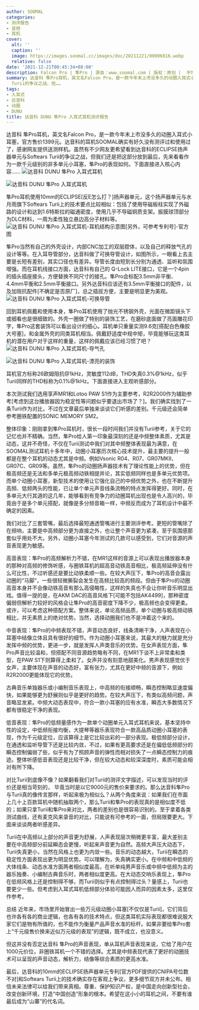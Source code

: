 ```yaml
---
author: SOOMAL
categories:
- 测评报告
- 音频
- 耳机
cover:
  alt: ''
  caption: ''
  image: https://images.soomal.cc/images/doc/20211221/00096816.webp
  relative: false
date: '2021-12-21T00:45:34+08:00'
description: Falcon Pro | 隼Pro | 源自：www.soomal.com | 版权：原创 |  平均/总评分：07.28/131
summary: 达音科 隼Pro耳机，英文名Falcon Pro，是一款今年末上市没多久的动圈入耳式小耳塞，售价1399元，虽然有不少网友更希望看到达音科的ECLIPSE扬声器单元与Softears
  Turii的争议之战，但……
tags:
- 入耳式
- 达音科
- 动圈
- DUNU
title: 达音科 DUNU 隼Pro 入耳式耳机测评报告
---
```


达音科 隼Pro耳机，英文名Falcon Pro，是一款今年末上市没多久的动圈入耳式小耳塞，官方售价1399元。达音科的耳机SOOMAL确实有好久没有测评过和使用过了，感谢网友提供送测样机。虽然有不少网友更希望看到达音科的ECLIPSE扬声器单元与Softears Turii的争议之战，但我们还是把这部分放到最后，先来看看作为一款千元级别的非多单元小耳塞，隼Pro的表现如何。下面直接进入核心内容……
![达音科 DUNU 隼Pro 入耳式耳机](https://images.soomal.cc/images/doc/20211210/00096758.webp)




![达音科 DUNU 隼Pro 入耳式耳机](https://images.soomal.cc/images/doc/20211210/00096773.webp)




隼Pro耳机使用10mm的ECLIPSE[反E怎么打？]扬声器单元，这个扬声器单元与水月雨旗下Softears Turii上的技术要点比较相似：包括了使用导磁板柱实现了外磁路的设计和达到1.6特斯拉的磁通密度，使用几乎不导磁铜质支架。振膜球顶部分为DLC材料，一周为柔性独立悬边高分子材料等。
![达音科 DUNU 隼Pro 入耳式耳机-耳机结构示意图[另外，可参考专利号]-官方图](https://images.soomal.cc/images/doc/20211221/00096815.webp)




隼Pro当然有自己的外壳设计，内部CNC加工的双层腔体，以及自己的释放气孔的设计等等。在入耳导管部分，达音科做了可换导管设计，如图所示，一眼看上去主要是长短有差别，其实口径也有差异。导管长度由短到长分别为通透、监听和氛围增强。而在耳机线接口方面，达音科有自己的 Q-Lock LITE接口，它是一个4pin的插头插座接头，方便替换不同尺寸的接孔。隼Pro会标配3.5mm非平衡、4.4mm平衡和2.5mm平衡接口。另外达音科应该还有3.5mm平衡接口的配件，以及加阻抗配件[不确定是否原厂]，总之插拔方便，主要是明显更为美观。
![达音科 DUNU 隼Pro 入耳式耳机-可换导管](https://images.soomal.cc/images/doc/20211210/00096769.webp)




回到耳机佩戴和使用本身，隼Pro耳机使用了抛光不锈钢外壳，光面在微距镜头下或细看也是很细致的。外壳一圈做了特别的装饰工艺，在磨砂底面做了亮面雕花印字，隼Pro这套装饰可以看出设计的细心。耳机单只重量实测9.6克[搭配白色橡胶大号塞]，和金属外壳的同类耳机相当。佩戴舒适度中规中矩，毕竟能够玩这类耳机的潜在用户对于这样的重量，这样的佩戴应该已经习惯了吧？
![达音科 DUNU 隼Pro 入耳式耳机-导气孔](https://images.soomal.cc/images/doc/20211210/00096763.webp)




![达音科 DUNU 隼Pro 入耳式耳机-漂亮的装饰](https://images.soomal.cc/images/doc/20211210/00096764.webp)




耳机官方标称26欧姆阻抗@1kHz，灵敏度112dB，THD失真0.3%@1kHz，似乎Turii同样的THD标称为0.1%@1kHz。下面直接进入主观听感部分。

本次测试我们选用享声MR1和Lotoo PAW S1作为主要参考，R2R2000作为辅助参考[考虑到这台播放器因为稳定性等问题似乎要退出市场了？]。我们确实找到了一条Turii作为对比，不过在文章最后单独来谈谈它们听感的差别。千元级还会简单参考圈铁配置的SONIC MEMORY SM2。

整体印象：刚刚拿到隼Pro耳机时，很长一段时间我们并没有Turii参考，关于它的记忆也并不精确。当然，隼Pro给人第一印象最深刻的还是中频整体素质，尤其是动态，这并不奇怪，不仅在Turii测试中我们对其中频整体表现最为满意，在SOOMAL测试耳机十多年中，动圈小耳塞历次核心技术提升，最主要的提升一般都是在整个耳机的动态尤其是中频。例如Vsonic R04、R07、GR07MKII、GR07C、GR09等。虽然，隼Pro的动圈扬声器技术有了理论性能上的优势，但在极高频还是无法和多单元极高频动铁相提并论，其实低频同样也是多单元优势项。而单个动圈小耳塞，新型技术的使用让它强化自己的中频优势之外，也在不断提升高频、低频两头的性能，已让单个单元声音线条流畅的特点发挥得更好。同时，在多单元大行其道的这几年，能够看到有竞争力的动圈耳机出现也是令人高兴的，毕竟由于是多个单元搭配，就像是多分频音箱一样，中频反而成为了耳机设计中最不确定的因素。

我们对比了三套管嘴，最后选择最短通透管嘴进行主要测评参考。更短的管嘴除了在频响，主要是中高频部分更为直接之外，也让整个声音更为紧凑，至于氛围感那套似乎用处不大。另外，动圈小耳塞今年测试的几款可以感受到，它们对音源的声音表现更为敏感。

高音表现：隼Pro的高频解析力不错，在MR1这样的音源上可以表现出播放器本身的那种对高频的修饰听感，与圈铁耳机的超高音动铁高音相比，极高频延伸没有什么可比性，不过听感还是要比动铁柔顺一些。在较大声压下，隼Pro的高音会露出动圈的“马脚”，一些很轻微撕裂会发生在高频比较高的频段。但由于隼Pro的动圈高音本身并不会像动铁高音有那么高侵略性，这样的失真也不会让你听音乐明显出戏。值得一提的是，在AKM DAC的高音风格下[可能不包括AK4499]，那种密度偏弱但解析力较好的风格会让隼Pro的高音密度下降不少，极高频也会变得更柔。或许，可以考虑这种搭配方案。整体来说，单论高频品质，单个动圈与极高频动铁相比，并无素质上的绝对优势。当然，选择动圈我们也不是冲着这个来的。

中音表现：隼Pro的中频表现不错，声音动态良好，线条清晰干净，人声表现在小耳塞中结像立体且具有很好的细节。作为动圈小耳塞来说，其最大的魅力就是充分发挥中频的优势，更进一步，就是发挥人声类音乐的优势。在女声表现方面，隼Pro声音比较温和，但搭配不同音源趋势略有不同，在MR1下谈不上非常柔和类型，在PAW S1下则算得上柔和了。女声并没有刻意地甜美化。男声表现感觉优于女声，主要体现在声音的动态好，富有张力，尤其在更好中频的音源下，例如R2R2000更能体现它的优势。

古典音乐单独器乐或小编制音乐表现上，中高频的衔接顺畅，瞬态控制略显速度偏快，如果能够更为舒展则似乎是更好的趋势。在较大声压下，有类似高频问题，声音略显发紧。中频大动态表现中，符合一款小耳塞的应有水准，瞬态大多数情况下都有很稳定干净的表现。

低音表现：隼Pro的低频量感作为一款单个动圈单元入耳式耳机来说，基本坚持中性的设定，中低频衔接均衡，大提琴等器乐表现符合一款高品质动圈小耳塞的表现，作为千元级定位，应该算得上是它比较出彩的一部分表现。极低频部分设计，在通透和监听导管下还是比较内敛，不过，如果有更高要求还是在偏低低频部分的瞬态控制偏弱了些，似乎有为了照顾声音的弹性而相对损失了一点瞬态控制力的痕迹。整体听感低音表现还是比较干净，但在较大动态和较深深度时，素质可能会相对有所下降。

对比Turii到底像不像？如果翻看我们对Turii的测评文字描述，可以发现当时的评价还是相当苛刻的， 毕竟当时是以它9000元的售价来要求的。那么达音科隼Pro与Turii真的像传言那样，听起来极为相似么？从两个角度来说：如果我们在市面上几十上百款耳机中随机抽取两个，那么Turii和隼Pro的表现真的是相似度不低的；如果只拿Turii和隼Pro来对比，两者的差别也是很容易识别的。至于拿着各类测试曲线，还有麦克风来录音的对比，只能说有可参考的一面，但局限要更大。下面来谈谈两者听感差异。

Turii在中高频以上部分的声音更为舒展，人声表现层次稍微更丰富，最大差别主要在中高频部分前延瞬态会更慢，听起来声音更为自然。高频大声压大动态下，Turii失真更小，当然在风格上也更为内敛一些。音乐的动态越大，Turii在瞬态的稳定性方面表现出更为明显优势。可以理解为，失真确实更小。在中频和中低频的大体线条、动态水准方面两者相似度最高，在听单纯男声音乐或中频中低频为主的器乐独奏、小编制古典音乐时，两者相似度更高。在大动态交响乐表现上，隼Pro在低频风格上还是控制得不够，而Turii则似乎有点控制得过头？量感上，Turii也要更少一些。但考虑到入耳式耳机低频部分体验可能因人而异的因素太多，这里仅作参考。

总结
近年来，市场里开始冒出一些万元级动圈小耳塞[不仅仅是Turii]，它们背后也许各有各的商业逻辑，也各有各的技术特点，但这类耳机实际表现都很难说服大家它们是物有所值的，也不能作为衡量产品声音水准的标杆。如果非要给隼Pro套上“千元级售价换来近似万元级的表现”的逻辑，既不成立，也没意义。

但这并没有否定达音科 隼Pro的声音表现，单从耳机声音表现来说，它给了用户在1000元价位，非圈铁耳机一个不错的选择。尤其是中频表现代表了更好的动圈技术可以呈现的声音动态，解析力，结像等综合素质的更高水准。

最后，达音科的10mm的ECLIPSE扬声器单元专利[官方PDF提供的CNIPA号位数不对]和Softears Turii上的技术确实存在客观上争议，更多细节双方并未公布。相信未来法律可以给我们带来真相。尊重、保护知识产权，是中国走向创新型社会，改变创新环境，打造“中国创造”形象的根本。希望在这小小的耳机之间，不要有谁最后成为“山寨”的代名词。